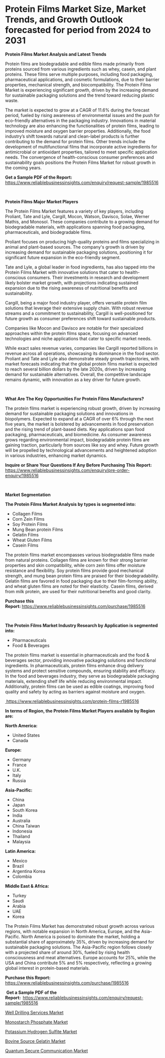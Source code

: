 <p><h1>Protein Films Market Size, Market Trends, and Growth Outlook forecasted for period from 2024 to 2031</h1></p><p><strong>Protein Films Market Analysis and Latest Trends</strong></p>
<p><p>Protein films are biodegradable and edible films made primarily from proteins sourced from various ingredients such as whey, casein, and plant proteins. These films serve multiple purposes, including food packaging, pharmaceutical applications, and cosmetic formulations, due to their barrier properties, mechanical strength, and biocompatibility. The Protein Films Market is experiencing significant growth, driven by the increasing demand for sustainable packaging solutions and the trend toward reducing plastic waste. </p><p>The market is expected to grow at a CAGR of 11.6% during the forecast period, fueled by rising awareness of environmental issues and the push for eco-friendly alternatives in the packaging industry. Innovations in material technology are also enhancing the functionalities of protein films, leading to improved moisture and oxygen barrier properties. Additionally, the food industry’s shift towards natural and clean-label products is further contributing to the demand for protein films. Other trends include the development of multifunctional films that incorporate active ingredients for antimicrobial or antioxidant properties, tailored to meet specific application needs. The convergence of health-conscious consumer preferences and sustainability goals positions the Protein Films Market for robust growth in the coming years.</p></p>
<p><strong>Get a Sample PDF of the Report:&nbsp;</strong> <a href="https://www.reliablebusinessinsights.com/enquiry/request-sample/1985516?utm_campaign=48&utm_medium=2&utm_source=Github&utm_content=ia&utm_term=15112024&utm_id=protein-films">https://www.reliablebusinessinsights.com/enquiry/request-sample/1985516</a></p>
<p>&nbsp;</p>
<p><strong>Protein Films Major Market Players</strong></p>
<p><p>The Protein Films Market features a variety of key players, including Proliant, Tate and Lyle, Cargill, Mocon, Watson, Davisco, Solae, Werner Mathis, and Monosol. These companies contribute to a growing demand for biodegradable materials, with applications spanning food packaging, pharmaceuticals, and biodegradable films.</p><p>Proliant focuses on producing high-quality proteins and films specializing in animal and plant-based sources. The company's growth is driven by increasing demand for sustainable packaging solutions, positioning it for significant future expansion in the eco-friendly segment.</p><p>Tate and Lyle, a global leader in food ingredients, has also tapped into the Protein Films Market with innovative solutions that cater to health-conscious consumers. Their investments in research and development likely bolster market growth, with projections indicating sustained expansion due to the rising awareness of nutritional benefits and sustainability.</p><p>Cargill, being a major food industry player, offers versatile protein film solutions that leverage their extensive supply chain. With robust revenue streams and a commitment to sustainability, Cargill is well-positioned for future growth as consumer preferences shift toward sustainable products.</p><p>Companies like Mocon and Davisco are notable for their specialized approaches within the protein films space, focusing on advanced technologies and niche applications that cater to specific market needs.</p><p>While exact sales revenue varies, companies like Cargill reported billions in revenue across all operations, showcasing its dominance in the food sector. Proliant and Tate and Lyle also demonstrate steady growth trajectories, with market forecasts indicating that the global protein films market is expected to reach several billion dollars by the late 2020s, driven by increasing demand for sustainable alternatives. Overall, the competitive landscape remains dynamic, with innovation as a key driver for future growth.</p></p>
<p>&nbsp;</p>
<p><strong>What Are The Key Opportunities For Protein Films Manufacturers?</strong></p>
<p><p>The protein films market is experiencing robust growth, driven by increasing demand for sustainable packaging solutions and innovations in biopolymers. Expected to expand at a CAGR of over 6% through the next five years, the market is bolstered by advancements in food preservation and the rising trend of plant-based diets. Key applications span food packaging, pharmaceuticals, and biomedicine. As consumer awareness grows regarding environmental impact, biodegradable protein films are gaining traction, particularly from sources like soy and whey. Future growth will be propelled by technological advancements and heightened adoption in various industries, enhancing market dynamics.</p></p>
<p><strong>Inquire or Share Your Questions If Any Before Purchasing This Report:</strong> <a href="https://www.reliablebusinessinsights.com/enquiry/pre-order-enquiry/1985516?utm_campaign=48&utm_medium=2&utm_source=Github&utm_content=ia&utm_term=15112024&utm_id=protein-films">https://www.reliablebusinessinsights.com/enquiry/pre-order-enquiry/1985516</a></p>
<p>&nbsp;</p>
<p><strong>Market Segmentation</strong></p>
<p><strong>The Protein Films Market Analysis by types is segmented into:</strong></p>
<p><ul><li>Collagen Films</li><li>Corn Zein Films</li><li>Soy Protein Films</li><li>Mung Bean protein Films</li><li>Gelatin Films</li><li>Wheat Gluten Films</li><li>Casein Films</li></ul></p>
<p><p>The protein films market encompasses various biodegradable films made from natural proteins. Collagen films are known for their strong barrier properties and skin compatibility, while corn zein films offer moisture resistance and flexibility. Soy protein films provide good mechanical strength, and mung bean protein films are praised for their biodegradability. Gelatin films are favored in food packaging due to their film-forming ability, and wheat gluten films are noted for their elasticity. Casein films, derived from milk protein, are used for their nutritional benefits and good clarity.</p></p>
<p><strong>Purchase this Report:&nbsp;</strong><a href="https://www.reliablebusinessinsights.com/purchase/1985516?utm_campaign=48&utm_medium=2&utm_source=Github&utm_content=ia&utm_term=15112024&utm_id=protein-films">https://www.reliablebusinessinsights.com/purchase/1985516</a></p>
<p>&nbsp;</p>
<p><strong>The Protein Films Market Industry Research by Application is segmented into:</strong></p>
<p><ul><li>Pharmaceuticals</li><li>Food & Beverages</li></ul></p>
<p><p>The protein films market is essential in pharmaceuticals and the food & beverages sector, providing innovative packaging solutions and functional ingredients. In pharmaceuticals, protein films enhance drug delivery systems and protect sensitive compounds, ensuring stability and efficacy. In the food and beverages industry, they serve as biodegradable packaging materials, extending shelf life while reducing environmental impact. Additionally, protein films can be used as edible coatings, improving food quality and safety by acting as barriers against moisture and oxygen.</p></p>
<p><a href="https://www.reliablebusinessinsights.com/protein-films-r1985516?utm_campaign=48&utm_medium=2&utm_source=Github&utm_content=ia&utm_term=15112024&utm_id=protein-films">&nbsp;https://www.reliablebusinessinsights.com/protein-films-r1985516</a></p>
<p><strong>In terms of Region, the Protein Films Market Players available by Region are:</strong></p>
<p>
    <p> <strong> North America: </strong>
        <ul>
            <li>United States</li>
            <li>Canada</li>
        </ul>
        </p> 
    <p> <strong> Europe: </strong>
        <ul>
            <li>Germany</li>
            <li>France</li>
            <li>U.K.</li>
            <li>Italy</li>
            <li>Russia</li>
        </ul>
        </p> 
    <p> <strong> Asia-Pacific: </strong>
        <ul>
            <li>China</li>
            <li>Japan</li>
            <li>South Korea</li>
            <li>India</li>
            <li>Australia</li>
            <li>China Taiwan</li>
            <li>Indonesia</li>
            <li>Thailand</li>
            <li>Malaysia</li>
        </ul>
        </p> 
    <p> <strong> Latin America: </strong>
        <ul>
            <li>Mexico</li>
            <li>Brazil</li>
            <li>Argentina Korea</li>
            <li>Colombia</li>
        </ul>
        </p> 
    <p> <strong> Middle East & Africa: </strong>
        <ul>
            <li>Turkey</li>
            <li>Saudi</li>
            <li>Arabia</li>
            <li>UAE</li>
            <li>Korea</li>
        </ul>
    </p>
    </p>
<p><p>The Protein Films Market has demonstrated robust growth across various regions, with notable expansion in North America, Europe, and the Asia-Pacific. North America is poised to dominate the market, holding a substantial share of approximately 35%, driven by increasing demand for sustainable packaging solutions. The Asia-Pacific region follows closely with a projected share of around 30%, fueled by rising health consciousness and meat alternatives. Europe accounts for 25%, while the USA and China contribute 5% and 5% respectively, reflecting a growing global interest in protein-based materials.</p></p>
<p><strong>Purchase this Report: </strong><a href="https://www.reliablebusinessinsights.com/purchase/1985516?utm_campaign=48&utm_medium=2&utm_source=Github&utm_content=ia&utm_term=15112024&utm_id=protein-films">https://www.reliablebusinessinsights.com/purchase/1985516</a></p>
<p>&nbsp;<strong>Get a Sample PDF of the Report:&nbsp;&nbsp;</strong><a href="https://www.reliablebusinessinsights.com/enquiry/request-sample/1985516?utm_campaign=48&utm_medium=2&utm_source=Github&utm_content=ia&utm_term=15112024&utm_id=protein-films">https://www.reliablebusinessinsights.com/enquiry/request-sample/1985516</a></p>
<p><strong></strong></p>
<p><p><a href="https://issuu.com/reportprime-2/docs/well-drilling-services-market-size-_f29195415a8891?utm_campaign=48&utm_medium=2&utm_source=Github&utm_content=ia&utm_term=15112024&utm_id=protein-films">Well Drilling Services Market</a></p><p><a href="https://github.com/HeatherFernandez476/Market-Research-Report-List-1/blob/main/monostarch-phosphate-market.md?utm_campaign=48&utm_medium=2&utm_source=Github&utm_content=ia&utm_term=15112024&utm_id=protein-films">Monostarch Phosphate Market</a></p><p><a href="https://github.com/kathiestrine5ty/Market-Research-Report-List-1/blob/main/potassium-hydrogen-sulfite-market.md?utm_campaign=48&utm_medium=2&utm_source=Github&utm_content=ia&utm_term=15112024&utm_id=protein-films">Potassium Hydrogen Sulfite Market</a></p><p><a href="https://www.linkedin.com/pulse/bovine-source-gelatin-market-indicators-size-regional-mtucc?utm_campaign=48&utm_medium=2&utm_source=Github&utm_content=ia&utm_term=15112024&utm_id=protein-films">Bovine Source Gelatin Market</a></p><p><a href="https://issuu.com/reportprime-2/docs/quantum-secure-communication-market_c25a5ee581b9cb?utm_campaign=48&utm_medium=2&utm_source=Github&utm_content=ia&utm_term=15112024&utm_id=protein-films">Quantum Secure Communication Market</a></p></p>